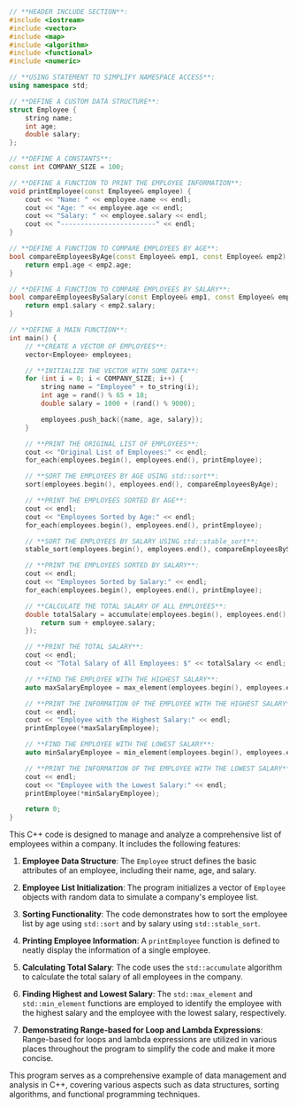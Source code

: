 ```c++
// **HEADER INCLUDE SECTION**:
#include <iostream>
#include <vector>
#include <map>
#include <algorithm>
#include <functional>
#include <numeric>

// **USING STATEMENT TO SIMPLIFY NAMESPACE ACCESS**:
using namespace std;

// **DEFINE A CUSTOM DATA STRUCTURE**:
struct Employee {
    string name;
    int age;
    double salary;
};

// **DEFINE A CONSTANTS**:
const int COMPANY_SIZE = 100;

// **DEFINE A FUNCTION TO PRINT THE EMPLOYEE INFORMATION**:
void printEmployee(const Employee& employee) {
    cout << "Name: " << employee.name << endl;
    cout << "Age: " << employee.age << endl;
    cout << "Salary: " << employee.salary << endl;
    cout << "------------------------" << endl;
}

// **DEFINE A FUNCTION TO COMPARE EMPLOYEES BY AGE**:
bool compareEmployeesByAge(const Employee& emp1, const Employee& emp2) {
    return emp1.age < emp2.age;
}

// **DEFINE A FUNCTION TO COMPARE EMPLOYEES BY SALARY**:
bool compareEmployeesBySalary(const Employee& emp1, const Employee& emp2) {
    return emp1.salary < emp2.salary;
}

// **DEFINE A MAIN FUNCTION**:
int main() {
    // **CREATE A VECTOR OF EMPLOYEES**:
    vector<Employee> employees;

    // **INITIALIZE THE VECTOR WITH SOME DATA**:
    for (int i = 0; i < COMPANY_SIZE; i++) {
        string name = "Employee" + to_string(i);
        int age = rand() % 65 + 18;
        double salary = 1000 + (rand() % 9000);

        employees.push_back({name, age, salary});
    }

    // **PRINT THE ORIGINAL LIST OF EMPLOYEES**:
    cout << "Original List of Employees:" << endl;
    for_each(employees.begin(), employees.end(), printEmployee);

    // **SORT THE EMPLOYEES BY AGE USING std::sort**:
    sort(employees.begin(), employees.end(), compareEmployeesByAge);

    // **PRINT THE EMPLOYEES SORTED BY AGE**:
    cout << endl;
    cout << "Employees Sorted by Age:" << endl;
    for_each(employees.begin(), employees.end(), printEmployee);

    // **SORT THE EMPLOYEES BY SALARY USING std::stable_sort**:
    stable_sort(employees.begin(), employees.end(), compareEmployeesBySalary);

    // **PRINT THE EMPLOYEES SORTED BY SALARY**:
    cout << endl;
    cout << "Employees Sorted by Salary:" << endl;
    for_each(employees.begin(), employees.end(), printEmployee);

    // **CALCULATE THE TOTAL SALARY OF ALL EMPLOYEES**:
    double totalSalary = accumulate(employees.begin(), employees.end(), 0.0, [](double sum, const Employee& employee) {
        return sum + employee.salary;
    });

    // **PRINT THE TOTAL SALARY**:
    cout << endl;
    cout << "Total Salary of All Employees: $" << totalSalary << endl;

    // **FIND THE EMPLOYEE WITH THE HIGHEST SALARY**:
    auto maxSalaryEmployee = max_element(employees.begin(), employees.end(), compareEmployeesBySalary);

    // **PRINT THE INFORMATION OF THE EMPLOYEE WITH THE HIGHEST SALARY**:
    cout << endl;
    cout << "Employee with the Highest Salary:" << endl;
    printEmployee(*maxSalaryEmployee);

    // **FIND THE EMPLOYEE WITH THE LOWEST SALARY**:
    auto minSalaryEmployee = min_element(employees.begin(), employees.end(), compareEmployeesBySalary);

    // **PRINT THE INFORMATION OF THE EMPLOYEE WITH THE LOWEST SALARY**:
    cout << endl;
    cout << "Employee with the Lowest Salary:" << endl;
    printEmployee(*minSalaryEmployee);

    return 0;
}
```

This C++ code is designed to manage and analyze a comprehensive list of employees within a company. It includes the following features:

1. **Employee Data Structure**: The `Employee` struct defines the basic attributes of an employee, including their name, age, and salary.

2. **Employee List Initialization**: The program initializes a vector of `Employee` objects with random data to simulate a company's employee list.

3. **Sorting Functionality**: The code demonstrates how to sort the employee list by age using `std::sort` and by salary using `std::stable_sort`.

4. **Printing Employee Information**: A `printEmployee` function is defined to neatly display the information of a single employee.

5. **Calculating Total Salary**: The code uses the `std::accumulate` algorithm to calculate the total salary of all employees in the company.

6. **Finding Highest and Lowest Salary**: The `std::max_element` and `std::min_element` functions are employed to identify the employee with the highest salary and the employee with the lowest salary, respectively.

7. **Demonstrating Range-based for Loop and Lambda Expressions**: Range-based for loops and lambda expressions are utilized in various places throughout the program to simplify the code and make it more concise.

This program serves as a comprehensive example of data management and analysis in C++, covering various aspects such as data structures, sorting algorithms, and functional programming techniques.